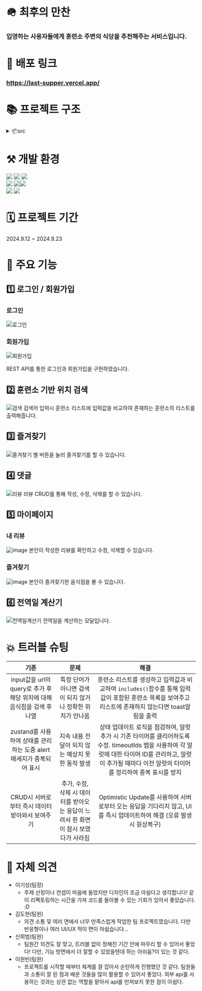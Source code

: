 # 🪖 최후의 만찬

### 입영하는 사용자들에게 훈련소 주변의 식당을 추천해주는 서비스입니다.

# 🔗 배포 링크

### https://last-supper.vercel.app/

# 📚 프로젝트 구조

<details>
<summary>📦src</summary>

```
 ┣ 📂api
 ┃ ┣ 📜apiInstance.js
 ┃ ┣ 📜auth.js
 ┃ ┗ 📜myActivitesApi.js
 ┣ 📂components
 ┃ ┣ 📜AutoComplete.jsx
 ┃ ┣ 📜LoadingModal.jsx
 ┃ ┗ 📜Pagination.jsx
 ┣ 📂hooks
 ┃ ┗ 📂queries
 ┃ ┃ ┣ 📂auth
 ┃ ┃ ┃ ┣ 📜useHasTokenAuthenticatedQuery.js
 ┃ ┃ ┃ ┣ 📜useLoginQuery.js
 ┃ ┃ ┃ ┣ 📜useSignupQuery.js
 ┃ ┃ ┃ ┗ 📜useUpdateProfileQuery.js
 ┃ ┃ ┣ 📂myActivities
 ┃ ┃ ┃ ┗ 📜myActivityQuery.js
 ┃ ┃ ┗ 📜queryKeys.js
 ┣ 📂layout
 ┃ ┣ 📂components
 ┃ ┃ ┣ 📜HamburgerContents.jsx
 ┃ ┃ ┣ 📜HamburgerItem.jsx
 ┃ ┃ ┣ 📜HamburgerMenu.jsx
 ┃ ┃ ┣ 📜Sidebar.jsx
 ┃ ┃ ┗ 📜SidebarHeader.jsx
 ┃ ┗ 📜Layout.jsx
 ┣ 📂pages
 ┃ ┣ 📂Home
 ┃ ┃ ┗ 📜Home.jsx
 ┃ ┗ 📂MainPage
 ┃ ┃ ┣ 📂components
 ┃ ┃ ┃ ┣ 📂Calculator
 ┃ ┃ ┃ ┃ ┣ 📜Calculator.jsx
 ┃ ┃ ┃ ┃ ┣ 📜DateForm.jsx
 ┃ ┃ ┃ ┃ ┣ 📜EventTimeline.jsx
 ┃ ┃ ┃ ┃ ┣ 📜ProcessBar.jsx
 ┃ ┃ ┃ ┃ ┗ 📜RankTags.jsx
 ┃ ┃ ┃ ┣ 📂Detail
 ┃ ┃ ┃ ┃ ┣ 📜DetailModal.jsx
 ┃ ┃ ┃ ┃ ┣ 📜Favorite.jsx
 ┃ ┃ ┃ ┃ ┣ 📜Review.jsx
 ┃ ┃ ┃ ┃ ┗ 📜ReviewItem.jsx
 ┃ ┃ ┃ ┣ 📂Login
 ┃ ┃ ┃ ┃ ┗ 📜LoginModal.jsx
 ┃ ┃ ┃ ┣ 📂MapMarker
 ┃ ┃ ┃ ┃ ┗ 📜EventMarkerContainer.jsx
 ┃ ┃ ┃ ┣ 📂Modal
 ┃ ┃ ┃ ┃ ┗ 📜Modal.jsx
 ┃ ┃ ┃ ┣ 📂MyPage
 ┃ ┃ ┃ ┃ ┣ 📜MyActivities.jsx
 ┃ ┃ ┃ ┃ ┣ 📜MyActivityList.jsx
 ┃ ┃ ┃ ┃ ┣ 📜MyPage.jsx
 ┃ ┃ ┃ ┃ ┗ 📜Profile.jsx
 ┃ ┃ ┃ ┣ 📂Signup
 ┃ ┃ ┃ ┃ ┗ 📜SignupModal.jsx
 ┃ ┃ ┃ ┗ 📜AuthForm.jsx
 ┃ ┃ ┗ 📜MainPage.jsx
 ┣ 📂shared
 ┃ ┗ 📜Router.jsx
 ┣ 📂store
 ┃ ┣ 📜useCalculatorStore.js
 ┃ ┣ 📜useHamburgerStore.js
 ┃ ┣ 📜useModalStore.js
 ┃ ┣ 📜useRestaurantsInfo.js
 ┃ ┣ 📜useReview.js
 ┃ ┗ 📜useUserStore.js
 ┣ 📂styles
 ┃ ┗ 📜.gitkeep
 ┣ 📂utils
 ┃ ┗ 📜campSearchWordConverter.js
 ┣ 📜main.jsx
 ┗ 📜reset.css
```

</details>

# ⚒️ 개발 환경

<img src="https://img.shields.io/badge/React-20232A?style=for-the-badge&logo=react&logoColor=61DAFB"/>
<img src="https://img.shields.io/badge/React_Router-CA4245?style=for-the-badge&logo=react-router&logoColor=white"/>
<img src="https://img.shields.io/badge/Tailwind_CSS-38B2AC?style=for-the-badge&logo=tailwind-css&logoColor=white"/>
<br/>
<img src="https://img.shields.io/badge/HTML-239120?style=for-the-badge&logo=html5&logoColor=white"/>
<img src="https://img.shields.io/badge/JavaScript-F7DF1E?style=for-the-badge&logo=JavaScript&logoColor=white"/><img src="https://img.shields.io/badge/prettier-1A2C34?style=for-the-badge&logo=prettier&logoColor=F7BA3E"/><br/>
<img src="https://img.shields.io/badge/Slack-4A154B?style=for-the-badge&logo=slack&logoColor=white"/>
<img src="https://img.shields.io/badge/GitHub-100000?style=for-the-badge&logo=github&logoColor=white"/>

# 🗓️ 프로젝트 기간

2024.9.12 ~ 2024.9.23

# 🎨 주요 기능

## 1️⃣ 로그인 / 회원가입
### 로그인
![로그인](https://github.com/user-attachments/assets/aa3139ce-d913-4ff0-a069-04730d0f2beb)

### 회원가입
![회원가입](https://github.com/user-attachments/assets/2ec163d5-9c8d-4d43-9a92-9d0507c3b3ad)

REST API를 통한 로그인과 회원가입을 구현하였습니다.

## 2️⃣ 훈련소 기반 위치 검색
![검색](https://github.com/user-attachments/assets/5e33d30c-3135-4435-83cf-89ebce7d609b)
검색어 입력시 훈련소 리스트에 입력값을 비교하여 존재하는 훈련소의 리스트를 출력해줍니다.

## 3️⃣ 즐겨찾기
![즐겨찾기](https://github.com/user-attachments/assets/f5e0ab1c-6c64-4433-bd2b-e6a18941047a)
별 버튼을 눌러 즐겨찾기를 할 수 있습니다.

## 4️⃣ 댓글
![리뷰](https://github.com/user-attachments/assets/3b5b8f50-5c7c-40c5-ba14-1e56376c8bb3)
리뷰 CRUD를 통해 작성, 수정, 삭제를 할 수 있습니다.

## 5️⃣ 마이페이지
### 내 리뷰
![image](https://github.com/user-attachments/assets/b7214981-7ff4-41f6-9639-db7338540ab7)
본인이 작성한 리뷰를 확인하고 수정, 삭제할 수 있습니다.
### 즐겨찾기
![image](https://github.com/user-attachments/assets/5c71914f-0796-4f36-91bf-abac4bf586dd)
본인이 즐겨찾기한 음식점을 볼 수 있습니다.

## 6️⃣ 전역일 계산기
![전역일계산기](https://github.com/user-attachments/assets/3206bcea-87f6-444b-b84a-376ad8ab2443)
전역일을 계산하는 모달입니다.

# 💥 트러블 슈팅

| 기존  | 문제  | 해결  |
| :---: | :---: | :---: |
| input값을 url의 query로 추가 후 해당 위치에 대해 음식점을 검색 후 나열 | 특정 단어가 아니면 검색이 되지 않거나 정확한 위치가 안나옴 | 훈련소 리스트를 생성하고 입력값과 비교하여 ```includes()```함수를 통해 입력값이 포함된 훈련소 목록을 보여주고 리스트에 존재하지 않는다면 toast알림을 출력 |
| zustand를 사용하여 상태를 관리하는 도중 alert 메세지가 중복되어 표시 | 지속 내용 전달이 되지 않는 예상치 못한 동작 발생 | 상태 업데이트 로직을 점검하여, 알럿 추가 시 기존 타이머를 클리어하도록 수정. timeoutIds 맵을 사용하여 각 알럿에 대한 타이머 ID를 관리하고, 알럿이 추가될 때마다 이전 알럿의 타이머를 정리하여 중복 표시를 방지 |
| CRUD시 서버로부터 즉시 데이터 받아와서 보여주기 | 추가, 수정, 삭제 시 데이터를 받아오는 응답이 느려서 흰 화면이 잠시 보였다가 사라짐 | Optimistic Update를 사용하여 서버로부터 오는 응답을 기다리지 않고, UI를 즉시 업데이트하여 해결 (오류 발생 시 원상복구) |

# 💭 자체 의견

- 이기성(팀장)
  - 주제 선정이나 컨셉이 마음에 들었지만 디자인이 조금 아쉽다고 생각합니다!
    같이 리팩토링하는 시간을 가져 코드를 돌아볼 수 있는 기회가 있어서 좋았습니다. :D
- 김도현(팀원)
  - 의견 소통 및 여러 면에서 너무 만족스럽게 작업한 팀 프로젝트였습니다.
    다만 반응형이나 여러 UI/UX 적이 면이 아쉽습니다...
- 신희범(팀원)
  - 팀원간 의견도 잘 맞고, 트러블 없이 정해진 기간 안에 마무리 할 수 있어서 좋았다!
    다만, 기능 방면에서 더 잘할 수 있었을텐데 하는 아쉬움?이 있는 것 같다.
- 이원빈(팀원)
  - 프로젝트를 시작할 때부터 체계를 잘 잡아서 순탄하게 진행했던 것 같다.
    팀원들과 소통이 잘 된 점과 배운 것들을 많이 활용할 수 있어서 좋았다.
    외부 api를 사용하는 것과는 상관 없는 역할을 맡아서 api를 만져보지 못한 점이 아쉽다.
